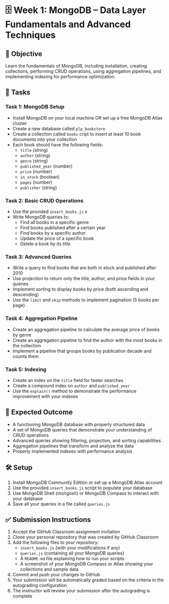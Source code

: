 # 🗄️ Week 1: MongoDB – Data Layer Fundamentals and Advanced Techniques

## 🚀 Objective
Learn the fundamentals of MongoDB, including installation, creating collections, performing CRUD operations, using aggregation pipelines, and implementing indexing for performance optimization.

## 📂 Tasks

### Task 1: MongoDB Setup
- Install MongoDB on your local machine OR set up a free MongoDB Atlas cluster
- Create a new database called `plp_bookstore`
- Create a collection called `books`
cript to insert at least 10 book documents into your collection
- Each book should have the following fields:
  - `title` (string)
  - `author` (string)
  - `genre` (string)
  - `published_year` (number)
  - `price` (number)
  - `in_stock` (boolean)
  - `pages` (number)
  - `publisher` (string)
### Task 2: Basic CRUD Operations
- Use the provided `insert_books.js` s
- Write MongoDB queries to:
  - Find all books in a specific genre
  - Find books published after a certain year
  - Find books by a specific author
  - Update the price of a specific book
  - Delete a book by its title

### Task 3: Advanced Queries
- Write a query to find books that are both in stock and published after 2010
- Use projection to return only the title, author, and price fields in your queries
- Implement sorting to display books by price (both ascending and descending)
- Use the `limit` and `skip` methods to implement pagination (5 books per page)

### Task 4: Aggregation Pipeline
- Create an aggregation pipeline to calculate the average price of books by genre
- Create an aggregation pipeline to find the author with the most books in the collection
- Implement a pipeline that groups books by publication decade and counts them

### Task 5: Indexing
- Create an index on the `title` field for faster searches
- Create a compound index on `author` and `published_year`
- Use the `explain()` method to demonstrate the performance improvement with your indexes

## 🧪 Expected Outcome
- A functioning MongoDB database with properly structured data
- A set of MongoDB queries that demonstrate your understanding of CRUD operations
- Advanced queries showing filtering, projection, and sorting capabilities
- Aggregation pipelines that transform and analyze the data
- Properly implemented indexes with performance analysis

## 🛠️ Setup
1. Install MongoDB Community Edition or set up a MongoDB Atlas account
2. Use the provided `insert_books.js` script to populate your database
3. Use MongoDB Shell (mongosh) or MongoDB Compass to interact with your database
4. Save all your queries in a file called `queries.js`

## ✅ Submission Instructions
1. Accept the GitHub Classroom assignment invitation
2. Clone your personal repository that was created by GitHub Classroom
3. Add the following files to your repository:
   - `insert_books.js` (with your modifications if any)
   - `queries.js` (containing all your MongoDB queries)
   - A `README.md` file explaining how to run your scripts
   - A screenshot of your MongoDB Compass or Atlas showing your collections and sample data
4. Commit and push your changes to GitHub
5. Your submission will be automatically graded based on the criteria in the autograding configuration
6. The instructor will review your submission after the autograding is complete 